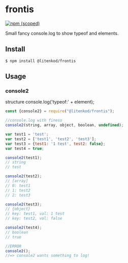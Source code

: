 # frontis

[![npm (scoped)](https://img.shields.io/npm/v/:scope/:package.svg)](https://github.com/litenkod/frontis)

Small fancy console.log to show typeof and elements.

## Install
```
$ npm install @litenkod/frontis
```

## Usage

### console2
structure console.log('typeof:' + element);

```js
const {console2} = require("@litenkod/frontis");

//console.log with finess
console2(string, array, object, boolean, undefined);

var test1 = 'test';
var test2 = ['test1', 'test2', 'test3'];
var test3 = {test1: '1 test', test2: false};
var test4 = true;

console2(test1);
// string
// test

console2(test2);
// [array]
// 0: test1
// 1: test2
// 2: test3

console2(test3);
// {object}
// key: test1, val: 1 test
// key: test2, val: false

console2(test4);
// boolean
// true

//ERROR
console2();
//=> console2 wants something to log!
```

